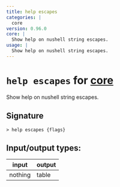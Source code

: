 ```yaml
---
title: help escapes
categories: |
  core
version: 0.96.0
core: |
  Show help on nushell string escapes.
usage: |
  Show help on nushell string escapes.
---
```

<!-- This file is automatically generated. Please edit the command in https://github.com/nushell/nushell instead. -->

# `help escapes` for [core](/commands/categories/core.md)

<div class='command-title'>Show help on nushell string escapes.</div>

## Signature

```> help escapes {flags} ```


## Input/output types:

| input   | output |
| ------- | ------ |
| nothing | table  |
